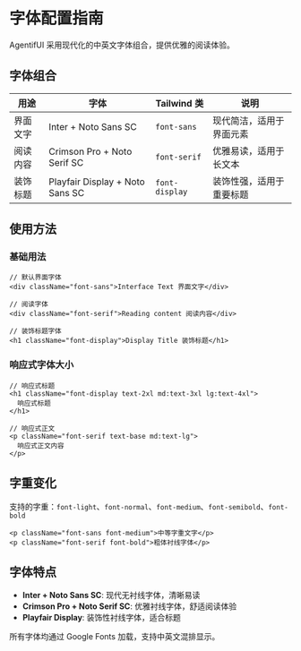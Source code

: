 # 字体配置指南

AgentifUI 采用现代化的中英文字体组合，提供优雅的阅读体验。

## 字体组合

| 用途     | 字体                            | Tailwind 类    | 说明                     |
| -------- | ------------------------------- | -------------- | ------------------------ |
| 界面文字 | Inter + Noto Sans SC            | `font-sans`    | 现代简洁，适用于界面元素 |
| 阅读内容 | Crimson Pro + Noto Serif SC     | `font-serif`   | 优雅易读，适用于长文本   |
| 装饰标题 | Playfair Display + Noto Sans SC | `font-display` | 装饰性强，适用于重要标题 |

## 使用方法

### 基础用法

```tsx
// 默认界面字体
<div className="font-sans">Interface Text 界面文字</div>

// 阅读字体
<div className="font-serif">Reading content 阅读内容</div>

// 装饰标题字体
<h1 className="font-display">Display Title 装饰标题</h1>
```

### 响应式字体大小

```tsx
// 响应式标题
<h1 className="font-display text-2xl md:text-3xl lg:text-4xl">
  响应式标题
</h1>

// 响应式正文
<p className="font-serif text-base md:text-lg">
  响应式正文内容
</p>
```

## 字重变化

支持的字重：`font-light`、`font-normal`、`font-medium`、`font-semibold`、`font-bold`

```tsx
<p className="font-sans font-medium">中等字重文字</p>
<p className="font-serif font-bold">粗体衬线字体</p>
```

## 字体特点

- **Inter + Noto Sans SC**: 现代无衬线字体，清晰易读
- **Crimson Pro + Noto Serif SC**: 优雅衬线字体，舒适阅读体验
- **Playfair Display**: 装饰性衬线字体，适合标题

所有字体均通过 Google Fonts 加载，支持中英文混排显示。
